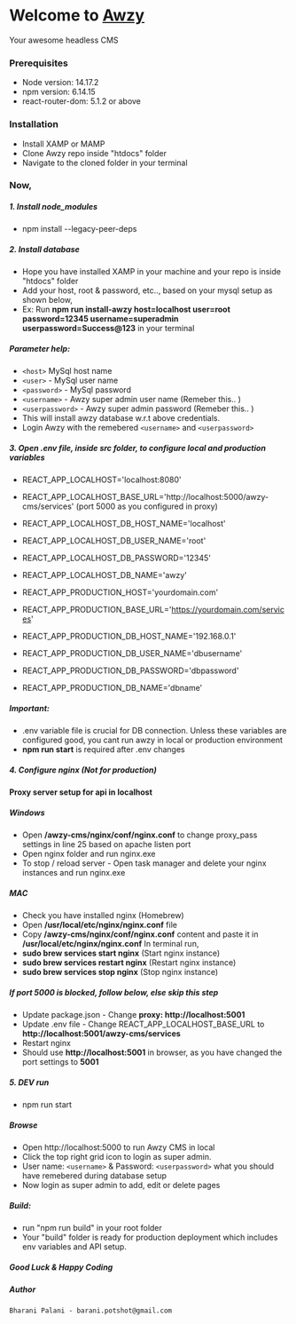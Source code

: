 # Welcome to [Awzy](https://awzy.org)
Your awesome headless CMS

### Prerequisites
- Node version: 14.17.2
- npm version: 6.14.15
- react-router-dom: 5.1.2
or above

### Installation
- Install XAMP or MAMP
- Clone Awzy repo inside "htdocs" folder
- Navigate to the cloned folder in your terminal

### Now,
##### 1. Install node_modules 
- npm install --legacy-peer-deps

##### 2. Install database 
- Hope you have installed XAMP in your machine and your repo is inside "htdocs" folder
- Add your host, root & password, etc.., based on your mysql setup as shown below,
- Ex:  Run **npm run install-awzy host=localhost user=root password=12345 username=superadmin userpassword=Success@123** in your terminal

##### Parameter help:
- `<host>` MySql host name
- `<user>` - MySql user name
- `<password>` - MySql password
- `<username>` - Awzy super admin user name (Remeber this.. )
- `<userpassword>` - Awzy super admin password (Remeber this.. )
- This will install awzy database w.r.t above credentials.
- Login Awzy with the remebered `<username>` and `<userpassword>`

##### 3. Open .env file, inside src folder, to configure local and production variables

- REACT_APP_LOCALHOST='localhost:8080'
- REACT_APP_LOCALHOST_BASE_URL='http://localhost:5000/awzy-cms/services' (port 5000 as you configured in proxy)
- REACT_APP_LOCALHOST_DB_HOST_NAME='localhost'
- REACT_APP_LOCALHOST_DB_USER_NAME='root'
- REACT_APP_LOCALHOST_DB_PASSWORD='12345'
- REACT_APP_LOCALHOST_DB_NAME='awzy'

- REACT_APP_PRODUCTION_HOST='yourdomain.com'
- REACT_APP_PRODUCTION_BASE_URL='https://yourdomain.com/services'
- REACT_APP_PRODUCTION_DB_HOST_NAME='192.168.0.1'
- REACT_APP_PRODUCTION_DB_USER_NAME='dbusername'
- REACT_APP_PRODUCTION_DB_PASSWORD='dbpassword'
- REACT_APP_PRODUCTION_DB_NAME='dbname'

##### Important: 
- .env variable file is crucial for DB connection.  Unless these variables are configured good, you cant run awzy in local or production environment 
- **npm run start** is required after .env changes

##### 4. Configure nginx (Not for production)
**Proxy server setup for api in localhost**

##### Windows 
- Open **/awzy-cms/nginx/conf/nginx.conf** to change proxy_pass settings in line 25 based on apache listen port
- Open nginx folder and run nginx.exe
- To stop / reload server - Open task manager and delete your nginx instances and run nginx.exe

##### MAC
- Check you have installed nginx (Homebrew)
- Open **/usr/local/etc/nginx/nginx.conf** file
- Copy **/awzy-cms/nginx/conf/nginx.conf** content and paste it in **/usr/local/etc/nginx/nginx.conf**
In terminal run,
- **sudo brew services start nginx** (Start nginx instance)
- **sudo brew services restart nginx** (Restart nginx instance)
- **sudo brew services stop nginx** (Stop nginx instance)

##### If port 5000 is blocked, follow below, else skip this step
- Update package.json - Change **proxy: http://localhost:5001**
- Update .env file - Change REACT_APP_LOCALHOST_BASE_URL to **http://localhost:5001/awzy-cms/services**
- Restart nginx
- Should use **http://localhost:5001** in browser, as you have changed the port settings to **5001**

##### 5. DEV run
- npm run start

<!---
## 2. DEV run (disable web security) (Incase nginx is not installed)
#### `Not advisable`

- in windows - win key + r run the below command
- chrome.exe --user-data-dir="C://Chrome dev session" --disable-web-security
- Browse in http://localhost:3000
-->

##### Browse
- Open http://localhost:5000 to run Awzy CMS in local
- Click the top right grid icon to login as super admin.
- User name: `<username>` & Password: `<userpassword>` what you should have remebered during database setup
- Now login as super admin to add, edit or delete pages

##### Build:
- run "npm run build" in your root folder
- Your "build" folder is ready for production deployment which includes env variables and API setup.

##### Good Luck & Happy Coding
##### _Author_
```Bharani Palani - barani.potshot@gmail.com```
